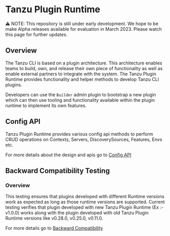 # Tanzu Plugin Runtime

:warning: NOTE: This repository is still under early development. We hope to be
make Alpha releases available for evaluation in March 2023.  Please watch this
page for further updates.

## Overview

The Tanzu CLI is based on a plugin architecture. This architecture enables teams to build, own, and release their own piece of functionality as well as enable external partners to integrate with the system. The Tanzu Plugin Runtime provides functionality and helper methods to develop Tanzu CLI plugins.

Developers can use the `Builder` admin plugin to bootstrap a new plugin which can then use tooling and functionality available within the plugin runtime to implement its own features.

## Config API

Tanzu Plugin Runtime provides various config api methods to perform CRUD operations on Contexts, Servers, DiscoverySources, Features, Envs etc.

For more details about the design and apis go to [Config API](docs/config.md)

## Backward Compatibility Testing

### Overview

This testing ensures that plugins developed with different Runtime versions work as expected as long as those runtime versions are supported.
Current testing verifies that plugin developed with new Tanzu Plugin Runtime (Ex :- v1.0.0) works along with the plugin developed with old Tanzu Plugin Runtime versions like v0.28.0, v0.25.0, v0.11.0.

For more details go to [Backward Compatibility](BACKWARD_COMPATIBILITY.md)
